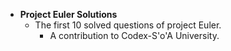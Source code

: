 - **Project Euler Solutions**
   - The first 10 solved questions of project Euler.
     - A contribution to Codex-S'o'A University.
